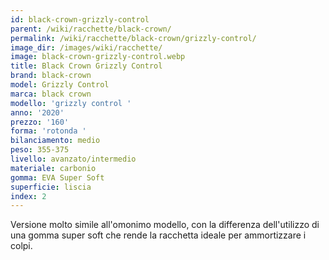 ```yaml
---
id: black-crown-grizzly-control
parent: /wiki/racchette/black-crown/
permalink: /wiki/racchette/black-crown/grizzly-control/
image_dir: /images/wiki/racchette/
image: black-crown-grizzly-control.webp
title: Black Crown Grizzly Control
brand: black-crown
model: Grizzly Control
marca: black crown
modello: 'grizzly control '
anno: '2020'
prezzo: '160'
forma: 'rotonda '
bilanciamento: medio
peso: 355-375
livello: avanzato/intermedio
materiale: carbonio
gomma: EVA Super Soft
superficie: liscia
index: 2
---
```

Versione molto simile all'omonimo modello, con la differenza dell'utilizzo di una gomma super soft che rende la racchetta ideale per ammortizzare i colpi.